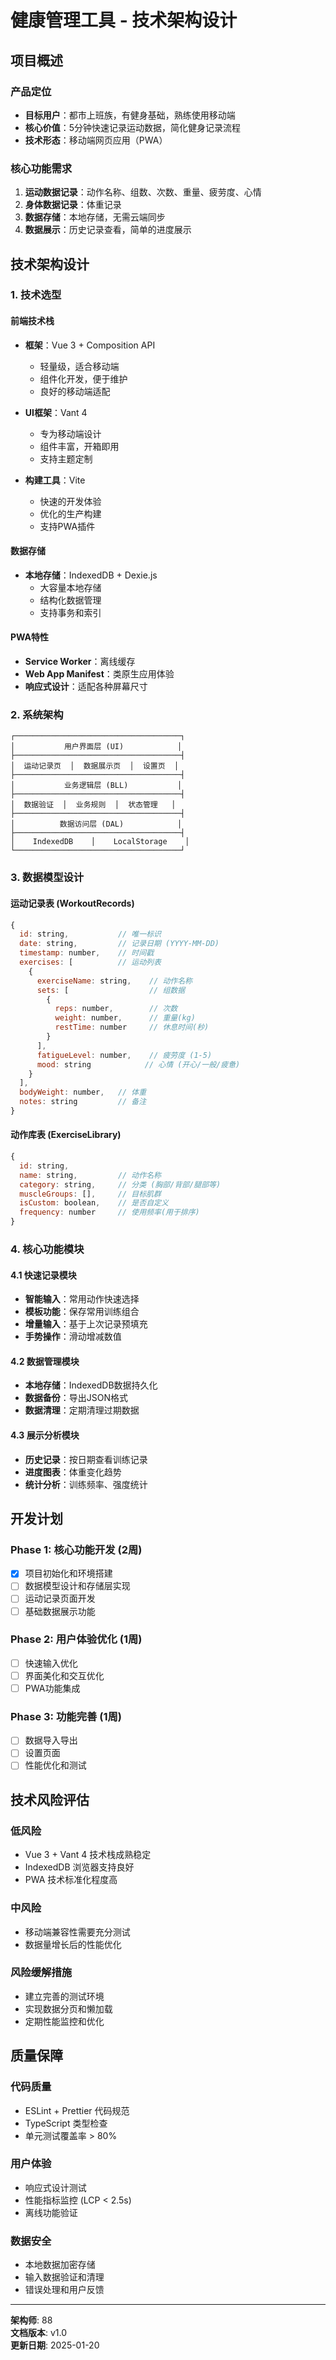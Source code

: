 # 健康管理工具 - 技术架构设计

## 项目概述

### 产品定位
- **目标用户**：都市上班族，有健身基础，熟练使用移动端
- **核心价值**：5分钟快速记录运动数据，简化健身记录流程
- **技术形态**：移动端网页应用（PWA）

### 核心功能需求
1. **运动数据记录**：动作名称、组数、次数、重量、疲劳度、心情
2. **身体数据记录**：体重记录
3. **数据存储**：本地存储，无需云端同步
4. **数据展示**：历史记录查看，简单的进度展示

## 技术架构设计

### 1. 技术选型

#### 前端技术栈
- **框架**：Vue 3 + Composition API
  - 轻量级，适合移动端
  - 组件化开发，便于维护
  - 良好的移动端适配

- **UI框架**：Vant 4
  - 专为移动端设计
  - 组件丰富，开箱即用
  - 支持主题定制

- **构建工具**：Vite
  - 快速的开发体验
  - 优化的生产构建
  - 支持PWA插件

#### 数据存储
- **本地存储**：IndexedDB + Dexie.js
  - 大容量本地存储
  - 结构化数据管理
  - 支持事务和索引

#### PWA特性
- **Service Worker**：离线缓存
- **Web App Manifest**：类原生应用体验
- **响应式设计**：适配各种屏幕尺寸

### 2. 系统架构

```
┌─────────────────────────────────────┐
│           用户界面层 (UI)            │
├─────────────────────────────────────┤
│  运动记录页  │  数据展示页  │  设置页  │
├─────────────────────────────────────┤
│           业务逻辑层 (BLL)           │
├─────────────────────────────────────┤
│  数据验证  │  业务规则  │  状态管理   │
├─────────────────────────────────────┤
│          数据访问层 (DAL)            │
├─────────────────────────────────────┤
│    IndexedDB    │    LocalStorage    │
└─────────────────────────────────────┘
```

### 3. 数据模型设计

#### 运动记录表 (WorkoutRecords)
```javascript
{
  id: string,           // 唯一标识
  date: string,         // 记录日期 (YYYY-MM-DD)
  timestamp: number,    // 时间戳
  exercises: [          // 运动列表
    {
      exerciseName: string,    // 动作名称
      sets: [                  // 组数据
        {
          reps: number,        // 次数
          weight: number,      // 重量(kg)
          restTime: number     // 休息时间(秒)
        }
      ],
      fatigueLevel: number,    // 疲劳度 (1-5)
      mood: string            // 心情 (开心/一般/疲惫)
    }
  ],
  bodyWeight: number,   // 体重
  notes: string         // 备注
}
```

#### 动作库表 (ExerciseLibrary)
```javascript
{
  id: string,
  name: string,         // 动作名称
  category: string,     // 分类 (胸部/背部/腿部等)
  muscleGroups: [],     // 目标肌群
  isCustom: boolean,    // 是否自定义
  frequency: number     // 使用频率(用于排序)
}
```

### 4. 核心功能模块

#### 4.1 快速记录模块
- **智能输入**：常用动作快速选择
- **模板功能**：保存常用训练组合
- **增量输入**：基于上次记录预填充
- **手势操作**：滑动增减数值

#### 4.2 数据管理模块
- **本地存储**：IndexedDB数据持久化
- **数据备份**：导出JSON格式
- **数据清理**：定期清理过期数据

#### 4.3 展示分析模块
- **历史记录**：按日期查看训练记录
- **进度图表**：体重变化趋势
- **统计分析**：训练频率、强度统计

## 开发计划

### Phase 1: 核心功能开发 (2周)
- [x] 项目初始化和环境搭建
- [ ] 数据模型设计和存储层实现
- [ ] 运动记录页面开发
- [ ] 基础数据展示功能

### Phase 2: 用户体验优化 (1周)
- [ ] 快速输入优化
- [ ] 界面美化和交互优化
- [ ] PWA功能集成

### Phase 3: 功能完善 (1周)
- [ ] 数据导入导出
- [ ] 设置页面
- [ ] 性能优化和测试

## 技术风险评估

### 低风险
- Vue 3 + Vant 4 技术栈成熟稳定
- IndexedDB 浏览器支持良好
- PWA 技术标准化程度高

### 中风险
- 移动端兼容性需要充分测试
- 数据量增长后的性能优化

### 风险缓解措施
- 建立完善的测试环境
- 实现数据分页和懒加载
- 定期性能监控和优化

## 质量保障

### 代码质量
- ESLint + Prettier 代码规范
- TypeScript 类型检查
- 单元测试覆盖率 > 80%

### 用户体验
- 响应式设计测试
- 性能指标监控 (LCP < 2.5s)
- 离线功能验证

### 数据安全
- 本地数据加密存储
- 输入数据验证和清理
- 错误处理和用户反馈

---

**架构师**: 88  
**文档版本**: v1.0  
**更新日期**: 2025-01-20